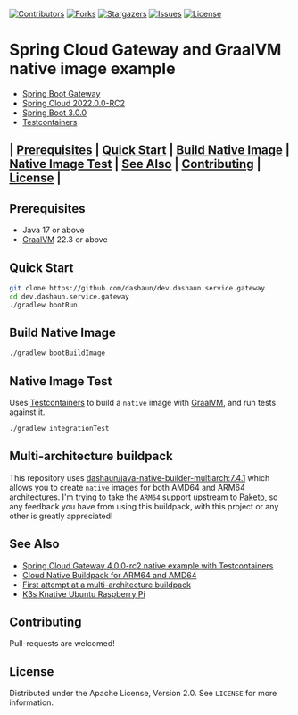 [![Contributors][contributors-shield]][contributors-url]
[![Forks][forks-shield]][forks-url]
[![Stargazers][stars-shield]][stars-url]
[![Issues][issues-shield]][issues-url]
[![License][license-shield]][license-url]

# Spring Cloud Gateway and GraalVM native image example

- [Spring Boot Gateway](https://spring.io/projects/spring-cloud-gateway)
- [Spring Cloud 2022.0.0-RC2](https://spring.io/projects/spring-cloud)
- [Spring Boot 3.0.0](https://spring.io/projects/spring-boot)
- [Testcontainers](https://testcontainers.org)

## | [Prerequisites](#prerequisites) | [Quick Start](#quick-start) | [Build Native Image](#build-native-image) | [Native Image Test](#native-image-test) | [See Also](#see-also) | [Contributing](#contributing) | [License](#license) |

## Prerequisites

- Java 17 or above
- [GraalVM](https://graalvm.org) 22.3 or above

## Quick Start

```bash
git clone https://github.com/dashaun/dev.dashaun.service.gateway
cd dev.dashaun.service.gateway
./gradlew bootRun
```

## Build Native Image

```bash
./gradlew bootBuildImage
```

## Native Image Test

Uses [Testcontainers](https://testcontainers.org) to build a `native` image with [GraalVM](https://graalvm.org), and run tests against it.

```bash
./gradlew integrationTest
```

## Multi-architecture buildpack

This repository uses [dashaun/java-native-builder-multiarch:7.4.1](https://hub.docker.com/r/dashaun/java-native-builder-multiarch)
which allows you to create `native` images for both AMD64 and ARM64 architectures.
I'm trying to take the `ARM64` support upstream to [Paketo](https://paketo.io), so any feedback you have from using this buildpack, with this project or any other is greatly appreciated!

## See Also

- [Spring Cloud Gateway 4.0.0-rc2 native example with Testcontainers](https://dashaun.com/posts/spring-cloud-gateway-4-0-0-rc2-native-example-with-testcontainers/)
- [Cloud Native Buildpack for ARM64 and AMD64](https://dashaun.com/posts/java-native-builder-multiarch-7-41-0/)
- [First attempt at a multi-architecture buildpack](https://dashaun.com/posts/multiarch-builder-poc/)
- [K3s Knative Ubuntu Raspberry Pi](https://dashaun.com/posts/k3s-knative-ubuntu-raspberry-pi/)

<!-- CONTRIBUTING -->
## Contributing

Pull-requests are welcomed!

<!-- LICENSE -->
## License

Distributed under the Apache License, Version 2.0. See `LICENSE` for more information.

<!-- MARKDOWN LINKS & IMAGES -->
<!-- https://www.markdownguide.org/basic-syntax/#reference-style-links -->
[contributors-shield]: https://img.shields.io/github/contributors/dashaun/dev.dashaun.service.gateway.svg?style=for-the-badge
[contributors-url]: https://github.com/dashaun/dev.dashaun.service.gateway/graphs/contributors
[forks-shield]: https://img.shields.io/github/forks/dashaun/dev.dashaun.service.gateway.svg?style=for-the-badge
[forks-url]: https://github.com/dashaun/dev.dashaun.service.gateway/network/members
[stars-shield]: https://img.shields.io/github/stars/dashaun/dev.dashaun.service.gateway.svg?style=for-the-badge
[stars-url]: https://github.com/dashaun/dev.dashaun.service.gateway/stargazers
[issues-shield]: https://img.shields.io/github/issues/dashaun/dev.dashaun.service.gateway.svg?style=for-the-badge
[issues-url]: https://github.com/dashaun/dev.dashaun.service.gateway/issues
[license-shield]: https://img.shields.io/github/license/dashaun/dev.dashaun.service.gateway.svg?style=for-the-badge
[license-url]: https://github.com/dashaun/dev.dashaun.service.gateway/blob/master/LICENSE.txt
